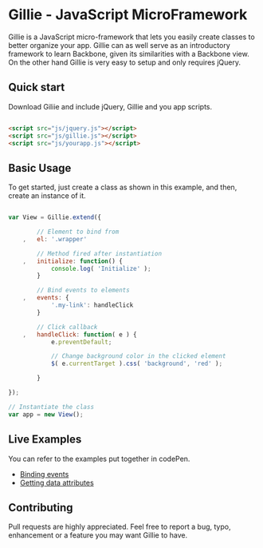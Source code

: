 Gillie - JavaScript MicroFramework
=======

Gillie is a JavaScript micro-framework that lets you easily create classes to better organize your app. Gillie can as well serve as an introductory framework to learn Backbone, given its similarities with a Backbone view. On the other hand Gillie is very easy to setup and only requires jQuery.

## Quick start

Download Giliie and include jQuery, Gillie and you app scripts.

```html

<script src="js/jquery.js"></script>
<script src="js/gillie.js"></script>
<script src="js/yourapp.js"></script>
```

## Basic Usage

To get started, just create a class as shown in this example, and then, create an instance of it.

```js

var View = Gillie.extend({

        // Element to bind from
    ,   el: '.wrapper'

        // Method fired after instantiation
    ,   initialize: function() {
            console.log( 'Initialize' );
        }

        // Bind events to elements
    ,   events: {
            '.my-link': handleClick
        }

        // Click callback
    ,   handleClick: function( e ) {
            e.preventDefault;

            // Change background color in the clicked element
            $( e.currentTarget ).css( 'background', 'red' );

        }

});

// Instantiate the class
var app = new View();

```

## Live Examples

You can refer to the examples put together in codePen.

- [Binding events](http://codepen.io/PabloVallejo/pen/fhHuC)
- [Getting data attributes](http://codepen.io/PabloVallejo/pen/rIbiE)


## Contributing

Pull requests are highly appreciated. Feel free to report a bug, typo, enhancement or a feature you may want Gillie to have.
